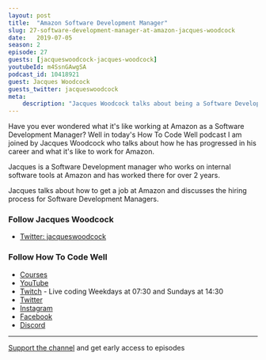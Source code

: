 ```yaml
---
layout: post
title:  "Amazon Software Development Manager"
slug: 27-software-development-manager-at-amazon-jacques-woodcock
date:   2019-07-05
season: 2
episode: 27
guests: [jacqueswoodcock-jacques-woodcock]
youtubeId: m4SsnGAwgSA
podcast_id: 10418921
guest: Jacques Woodcock
guests_twitter: jacqueswoodcock
meta:
    description: "Jacques Woodcock talks about being a Software Development Manager at Amazon on the How To Code Well Podcast"
---
```


Have you ever wondered what it's like working at Amazon as a Software Development Manager? Well in today's How To Code Well podcast I am joined by Jacques Woodcock who talks about how he has progressed in his career and what it's like to work for Amazon.

Jacques is a Software Development manager who works on internal software tools at Amazon and has worked there for over 2 years.

Jacques talks about how to get a job at Amazon and discusses the hiring process for Software Development Managers.

### Follow Jacques Woodcock
- [Twitter: jacqueswoodcock](https://twitter.com/jacqueswoodcock)

### Follow How To Code Well
- [Courses](http://howtocodewell.net)
- [YouTube](http://youtube.com/howtocodewell)
- [Twitch](http://twitch.tv/howtocodewell) - Live coding Weekdays at 07:30 and Sundays at 14:30
- [Twitter](https://twitter.com/howtocodewell)
- [Instagram](http://instagram.com/howtocodewell/)
- [Facebook](http://facebook.com/howtocodewell/)
- [Discord](http://howtocodewell.net/discord)

-------------------------------

[Support the channel](https://www.patreon.com/howToCodeWell) and get early access to episodes
